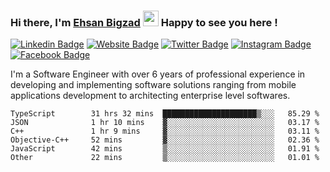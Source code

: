 ### Hi there, I'm <a href="https://ehsanbigzad.com" target="_blank">Ehsan Bigzad</a> <img src="https://media.giphy.com/media/hvRJCLFzcasrR4ia7z/giphy.gif" width="25px" height="25px"> Happy to see you here !

[![Linkedin Badge](https://img.shields.io/badge/-LinkedIn-0e76a8?style=flat-square&logo=Linkedin&logoColor=white)](https://linkedin.com/in/EhsanBigzad)
[![Website Badge](https://img.shields.io/badge/Website-3b5998?style=flat-square&logo=google-chrome&logoColor=white)](https://ehsanbigzad.com)
[![Twitter Badge](https://img.shields.io/badge/-Twitter-00acee?style=flat-square&logo=Twitter&logoColor=white)](https://twitter.com/EhsanBigzad)
[![Instagram Badge](https://img.shields.io/badge/-Instagram-e4405f?style=flat-square&logo=Instagram&logoColor=white)](https://instagram.com/ehsanbigzad/)
[![Facebook Badge](https://img.shields.io/badge/-Facebook-0088cc?style=flat-square&logo=Facebook&logoColor=white)](https://facebook.com/EhsanBigzad7)

I'm a Software Engineer with over 6 years of professional experience
in developing and implementing software solutions ranging from mobile applications development to architecting enterprise level softwares.

<!--START_SECTION:waka-->

```text
TypeScript        31 hrs 32 mins  █████████████████████▒░░░   85.29 %
JSON              1 hr 10 mins    ▓░░░░░░░░░░░░░░░░░░░░░░░░   03.17 %
C++               1 hr 9 mins     ▓░░░░░░░░░░░░░░░░░░░░░░░░   03.11 %
Objective-C++     52 mins         ▓░░░░░░░░░░░░░░░░░░░░░░░░   02.36 %
JavaScript        42 mins         ▒░░░░░░░░░░░░░░░░░░░░░░░░   01.91 %
Other             22 mins         ▒░░░░░░░░░░░░░░░░░░░░░░░░   01.01 %
```

<!--END_SECTION:waka-->
